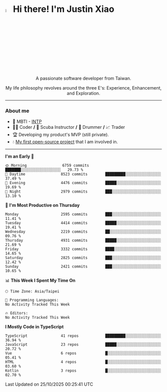 # <img src="https://media.giphy.com/media/hvRJCLFzcasrR4ia7z/giphy.gif" width="5%">Hi there! I'm Justin Xiao
<p align="center">A passionate software developer from Taiwan.  </p>
<p align="center">My life philosophy revolves around the three E's: Experience, Enhancement, and Exploration.</p>

---
### About me
- 👀 MBTI - [INTP](https://www.16personalities.com/intp-personality)
- 👨‍💻 Coder **/** 🤿 Scuba Instructor **/** 🥁 Drummer **/** 📈 Trader
- 🏆 Developing my product's MVP (still private).
- 💧 [My first open-source project](https://github.com/Game-as-a-Service/Game-Lobby-Web) that I am involved in.

---
<!--START_SECTION:waka-->
**I'm an Early 🐤** 

```text
🌞 Morning                6759 commits        ███████░░░░░░░░░░░░░░░░░░   29.73 % 
🌆 Daytime                8523 commits        █████████░░░░░░░░░░░░░░░░   37.49 % 
🌃 Evening                4476 commits        █████░░░░░░░░░░░░░░░░░░░░   19.69 % 
🌙 Night                  2979 commits        ███░░░░░░░░░░░░░░░░░░░░░░   13.10 % 
```
📅 **I'm Most Productive on Thursday** 

```text
Monday                   2595 commits        ███░░░░░░░░░░░░░░░░░░░░░░   11.41 % 
Tuesday                  4414 commits        █████░░░░░░░░░░░░░░░░░░░░   19.41 % 
Wednesday                2219 commits        ██░░░░░░░░░░░░░░░░░░░░░░░   09.76 % 
Thursday                 4931 commits        █████░░░░░░░░░░░░░░░░░░░░   21.69 % 
Friday                   3332 commits        ████░░░░░░░░░░░░░░░░░░░░░   14.65 % 
Saturday                 2825 commits        ███░░░░░░░░░░░░░░░░░░░░░░   12.42 % 
Sunday                   2421 commits        ███░░░░░░░░░░░░░░░░░░░░░░   10.65 % 
```


📊 **This Week I Spent My Time On** 

```text
🕑︎ Time Zone: Asia/Taipei

💬 Programming Languages: 
No Activity Tracked This Week

🔥 Editors: 
No Activity Tracked This Week
```

**I Mostly Code in TypeScript** 

```text
TypeScript               41 repos            █████████░░░░░░░░░░░░░░░░   36.94 % 
JavaScript               23 repos            █████░░░░░░░░░░░░░░░░░░░░   20.72 % 
Vue                      6 repos             █░░░░░░░░░░░░░░░░░░░░░░░░   05.41 % 
HTML                     4 repos             █░░░░░░░░░░░░░░░░░░░░░░░░   03.60 % 
Kotlin                   3 repos             █░░░░░░░░░░░░░░░░░░░░░░░░   02.70 % 
```




 Last Updated on 25/10/2025 00:25:41 UTC
<!--END_SECTION:waka-->
